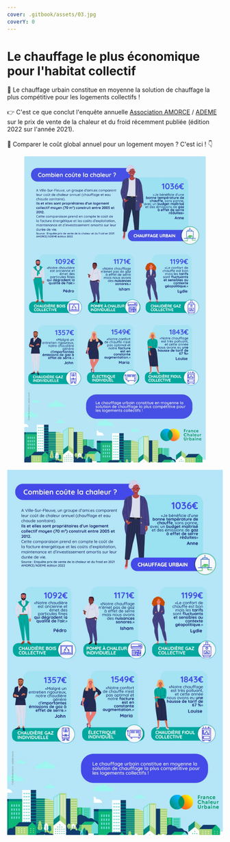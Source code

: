 ```yaml
---
cover: .gitbook/assets/03.jpg
coverY: 0
---
```


# Le chauffage le plus économique pour l'habitat collectif

💸 Le chauffage urbain constitue en moyenne la solution de chauffage la plus compétitive pour les logements collectifs !\
\
👉 C'est ce que conclut l'enquête annuelle [Association AMORCE](https://www.linkedin.com/company/association-amorce/) / [ADEME](https://www.linkedin.com/company/ademe/) sur le prix de vente de la chaleur et du froid récemment publiée (édition 2022 sur l'année 2021).\
\
🔎 Comparer le coût global annuel pour un logement moyen ? C'est ici ! 👇

<figure><img src=".gitbook/assets/image (3).png" alt=""><figcaption></figcaption></figure>

![](<.gitbook/assets/prix (1).jpg>)
